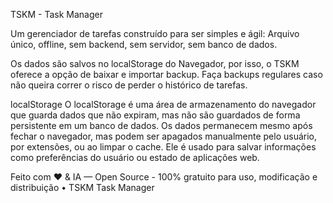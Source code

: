 TSKM - Task Manager

Um gerenciador de tarefas construído para ser simples e ágil: Arquivo único, offline, sem backend, sem servidor, sem banco de dados. 

Os dados são salvos no localStorage do Navegador, por isso, o TSKM oferece a opção de baixar e importar backup. Faça backups regulares caso não queira correr o risco de perder o histórico de tarefas.

localStorage
O localStorage é uma área de armazenamento do navegador que guarda dados que não expiram, mas não são guardados de forma persistente em um banco de dados. Os dados permanecem mesmo após fechar o navegador, mas podem ser apagados manualmente pelo usuário, por extensões, ou ao limpar o cache. Ele é usado para salvar informações como preferências do usuário ou estado de aplicações web.

Feito com ❤ & IA — Open Source - 100% gratuito para uso, modificação e distribuição • TSKM Task Manager
